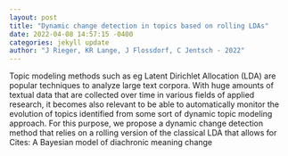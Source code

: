 ```yaml
--- 
layout: post 
title: "Dynamic change detection in topics based on rolling LDAs" 
date: 2022-04-08 14:57:15 -0400 
categories: jekyll update 
author: "J Rieger, KR Lange, J Flossdorf, C Jentsch - 2022" 
--- 
```

Topic modeling methods such as eg Latent Dirichlet Allocation (LDA) are popular techniques to analyze large text corpora. With huge amounts of textual data that are collected over time in various fields of applied research, it becomes also relevant to be able to automatically monitor the evolution of topics identified from some sort of dynamic topic modeling approach. For this purpose, we propose a dynamic change detection method that relies on a rolling version of the classical LDA that allows for Cites: A Bayesian model of diachronic meaning change
